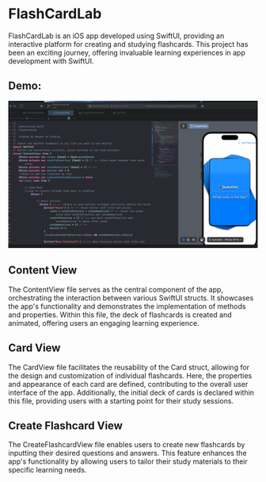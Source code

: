 # FlashCardLab
FlashCardLab is an iOS app developed using SwiftUI, providing an interactive
platform for creating and studying flashcards. This project has been an exciting
journey, offering invaluable learning experiences in app development with SwiftUI.

## Demo:
![Demo](https://github.com/codeBender31/FlashCardLab/blob/main/FlashcardLab/FlashcardLab.gif)

## Content View
The ContentView file serves as the central component of the app, orchestrating the
interaction between various SwiftUI structs. It showcases the app's functionality
and demonstrates the implementation of methods and properties. Within this file,
the deck of flashcards is created and animated, offering users an engaging learning
experience.

## Card View
The CardView file facilitates the reusability of the Card struct, allowing for the
design and customization of individual flashcards. Here, the properties and
appearance of each card are defined, contributing to the overall user interface of
the app. Additionally, the initial deck of cards is declared within this file,
providing users with a starting point for their study sessions.

## Create Flashcard View
The CreateFlashcardView file enables users to create new flashcards by inputting
their desired questions and answers. This feature enhances the app's functionality
by allowing users to tailor their study materials to their specific learning needs.
